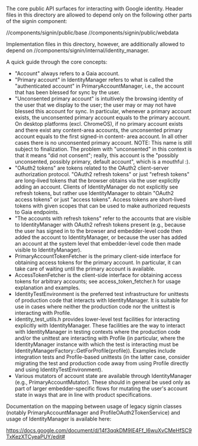 The core public API surfaces for interacting with Google identity. Header files
in this directory are allowed to depend only on the following other parts of the
signin component:

//components/signin/public/base
//components/signin/public/webdata

Implementation files in this directory, however, are additionally allowed to
depend on //components/signin/internal/identity_manager.

A quick guide through the core concepts:

- "Account" always refers to a Gaia account.
- "Primary account" in IdentityManager refers to what is called the
  "authenticated account" in PrimaryAccountManager, i.e., the account that has
  been blessed for sync by the user.
- "Unconsented primary account" is intuitively the browsing identity of the user
  that we display to the user; the user may or may not have blessed this account
  for sync. In particular, whenever a primary account exists, the unconsented
  primary account equals to the primary account. On desktop platforms (excl.
  ChromeOS), if no primary account exists and there exist any content-area
  accounts, the unconsented primary account equals to the first signed-in content-
  area account. In all other cases there is no unconsented primary account.
  NOTE: This name is still subject to finalization. The problem with
  "unconsented" in this context is that it means "did not consent"; really, this
  account is the "possibly unconsented, possibly primary, default account", which
  is a mouthful :).
- "OAuth2 tokens" are tokens related to the OAuth2 client-server authorization
  protocol. "OAuth2 refresh tokens" or just "refresh tokens" are long-lived
  tokens that the browser obtains via the user explicitly adding an account.
  Clients of IdentityManager do not explicitly see refresh tokens, but rather use
  IdentityManager to obtain "OAuth2 access tokens" or just "access tokens".
  Access tokens are short-lived tokens with given scopes that can be used to make
  authorized requests to Gaia endpoints.
- "The accounts with refresh tokens" refer to the accounts that are visible to
  IdentityManager with OAuth2 refresh tokens present (e.g., because the user has
    signed in to the browser and embedder-level code then added the account to
    IdentityManager, or because the user has added an account at the
    system level that embedder-level code then made visible to IdentityManager).
- PrimaryAccountTokenFetcher is the primary client-side interface for obtaining
  access tokens for the primary account. In particular, it can take care of
  waiting until the primary account is available.
- AccessTokenFetcher is the client-side interface for obtaining access tokens
  for arbitrary accounts; see access_token_fetcher.h for usage explanation and
  examples.
- IdentityTestEnvironment is the preferred test infrastructure for unittests
  of production code that interacts with IdentityManager. It is suitable for
  use in cases where neither the production code nor the unittest is interacting
  with Profile.
- identity_test_utils.h provides lower-level test facilities for interacting
  explicitly with IdentityManager. These facilities are the way to interact with
  IdentityManager in testing contexts where the production code and/or the
  unittest are interacting with Profile (in particular, where the
  IdentityManager instance with which the test is interacting must be
  IdentityManagerFactory::GetForProfile(profile)). Examples include integration
  tests and Profile-based unittests (in the latter case, consider migrating the
  test and production code away from using Profile directly and using
  IdentityTestEnvironment).
- Various mutators of account state are available through IdentityManager (e.g.,
  PrimaryAccountMutator). These should in general be used only as part of larger
  embedder-specific flows for mutating the user's account state in ways that are
  in line with product specifications.

Documentation on the mapping between usage of legacy signin
classes (notably PrimaryAccountManager and ProfileOAuth2TokenService) and usage
of IdentityManager is available here:

https://docs.google.com/document/d/14f3qqkDM9IE4Ff_l6wuXvCMeHfSC9TxKezXTCyeaPUY/edit#
